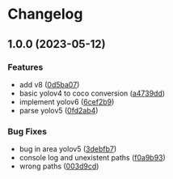 # Changelog

## 1.0.0 (2023-05-12)


### Features

* add v8 ([0d5ba07](https://github.com/santimirandarp/yolo2coco/commit/0d5ba0791ac1db9f11d98747cb1ea4a3c21c03c9))
* basic yolov4 to coco conversion ([a4739dd](https://github.com/santimirandarp/yolo2coco/commit/a4739dd26d7b29dc510033a4292fec8419aa75b1))
* implement yolov6 ([6cef2b9](https://github.com/santimirandarp/yolo2coco/commit/6cef2b9c0888c66edba8bee19c4001919adfa231))
* parse yolov5 ([0fd2ab4](https://github.com/santimirandarp/yolo2coco/commit/0fd2ab4982c9869c0387e897feaa7a22a27b130a))


### Bug Fixes

* bug in area yolov5 ([3debfb7](https://github.com/santimirandarp/yolo2coco/commit/3debfb76a1e3a051ba115727c6a0d4077b8fa673))
* console log and unexistent paths ([f0a9b93](https://github.com/santimirandarp/yolo2coco/commit/f0a9b930aaf5db41db0ae62aadaa57ccd38930a2))
* wrong paths ([003d9cd](https://github.com/santimirandarp/yolo2coco/commit/003d9cd2e4be88c76919d7a2f251f0cfbb1e7a63))
